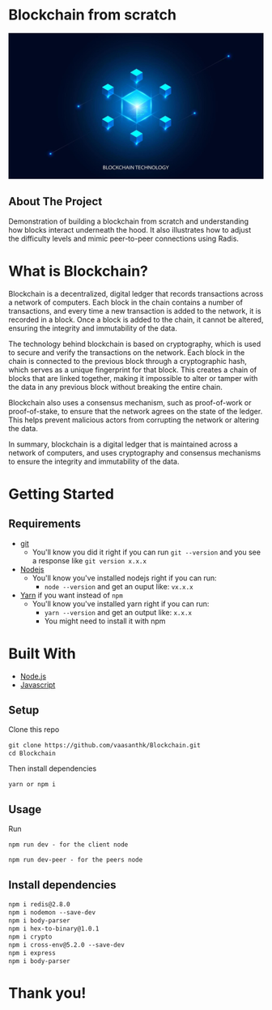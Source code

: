 # Blockchain from scratch

![alt text](./images/blockchian.jpg)

## About The Project

Demonstration of building a blockchain from scratch and understanding how blocks interact underneath the hood. It also illustrates how to adjust the difficulty levels and mimic peer-to-peer connections using Radis.

# What is Blockchain?

Blockchain is a decentralized, digital ledger that records transactions across a network of computers. Each block in the chain contains a number of transactions, and every time a new transaction is added to the network, it is recorded in a block. Once a block is added to the chain, it cannot be altered, ensuring the integrity and immutability of the data.

The technology behind blockchain is based on cryptography, which is used to secure and verify the transactions on the network. Each block in the chain is connected to the previous block through a cryptographic hash, which serves as a unique fingerprint for that block. This creates a chain of blocks that are linked together, making it impossible to alter or tamper with the data in any previous block without breaking the entire chain.

Blockchain also uses a consensus mechanism, such as proof-of-work or proof-of-stake, to ensure that the network agrees on the state of the ledger. This helps prevent malicious actors from corrupting the network or altering the data.

In summary, blockchain is a digital ledger that is maintained across a network of computers, and uses cryptography and consensus mechanisms to ensure the integrity and immutability of the data.

# Getting Started

## Requirements

- [git](https://git-scm.com/book/en/v2/Getting-Started-Installing-Git)
  - You'll know you did it right if you can run `git --version` and you see a response like `git version x.x.x`
- [Nodejs](https://nodejs.org/en/)
  - You'll know you've installed nodejs right if you can run:
    - `node --version` and get an ouput like: `vx.x.x`
- [Yarn](https://classic.yarnpkg.com/lang/en/docs/install/) if you want instead of `npm`
  - You'll know you've installed yarn right if you can run:
    - `yarn --version` and get an output like: `x.x.x`
    - You might need to install it with npm

# Built With

- [Node.js](https://nodejs.org/en/)
- [Javascript](https://www.javascript.com/)

## Setup

Clone this repo

```
git clone https://github.com/vaasanthk/Blockchain.git
cd Blockchain
```

Then install dependencies

```
yarn or npm i
```

## Usage

Run

```
npm run dev - for the client node

```

```
npm run dev-peer - for the peers node

```

## Install dependencies

```
npm i redis@2.8.0
npm i nodemon --save-dev
npm i body-parser 
npm i hex-to-binary@1.0.1 
npm i crypto
npm i cross-env@5.2.0 --save-dev
npm i express 
npm i body-parser 
```

# Thank you!
